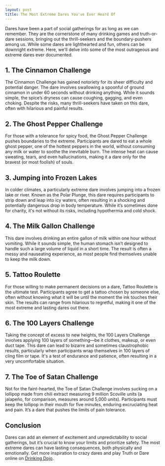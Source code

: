 ```yaml
---
layout: post
title: The Most Extreme Dares You've Ever Heard Of
---
```


Dares have been a part of social gatherings for as long as we can remember. They are the cornerstone of many drinking games and truth-or-dare sessions, bringing out the thrill-seekers and the boundary-pushers among us. While some dares are lighthearted and fun, others can be downright extreme. Here, we'll delve into some of the most outrageous and extreme dares ever documented.

## 1. **The Cinnamon Challenge**

The Cinnamon Challenge has gained notoriety for its sheer difficulty and potential danger. The dare involves swallowing a spoonful of ground cinnamon in under 60 seconds without drinking anything. While it sounds simple, the spice’s dryness can cause coughing, gagging, and even choking. Despite the risks, many thrill-seekers have taken on this dare, often with hilarious and painful results.

## 2. **The Ghost Pepper Challenge**

For those with a tolerance for spicy food, the Ghost Pepper Challenge pushes boundaries to the extreme. Participants are dared to eat a whole ghost pepper, one of the hottest peppers in the world, without consuming any milk or water to soothe the inevitable burn. The intense heat can cause sweating, tears, and even hallucinations, making it a dare only for the bravest (or most foolish) of souls.

## 3. **Jumping into Frozen Lakes**

In colder climates, a particularly extreme dare involves jumping into a frozen lake or river. Known as the Polar Plunge, this dare requires participants to strip down and leap into icy waters, often resulting in a shocking and potentially dangerous drop in body temperature. While it’s sometimes done for charity, it's not without its risks, including hypothermia and cold shock.

## 4. **The Milk Gallon Challenge**

This dare involves drinking an entire gallon of milk within one hour without vomiting. While it sounds simple, the human stomach isn’t designed to handle such a large volume of liquid in a short time. The result is often a messy and nauseating experience, as most people find themselves unable to keep the milk down.

## 5. **Tattoo Roulette**

For those willing to make permanent decisions on a dare, Tattoo Roulette is the ultimate test. Participants agree to get a tattoo chosen by someone else, often without knowing what it will be until the moment the ink touches their skin. The results can range from hilarious to regretful, making it one of the most extreme and lasting dares out there.

## 6. **The 100 Layers Challenge**

Taking the concept of excess to new heights, the 100 Layers Challenge involves applying 100 layers of something—be it clothes, makeup, or even duct tape. This dare can lead to bizarre and sometimes claustrophobic results, particularly when participants wrap themselves in 100 layers of cling film or tape. It's a test of endurance and patience, often resulting in a very uncomfortable situation.

## 7. **The Toe of Satan Challenge**

Not for the faint-hearted, the Toe of Satan Challenge involves sucking on a lollipop made from chili extract measuring 9 million Scoville units (a jalapeño, for comparison, measures around 5,000 units). Participants must keep the lollipop in their mouth for five minutes, enduring excruciating heat and pain. It’s a dare that pushes the limits of pain tolerance.

## Conclusion

Dares can add an element of excitement and unpredictability to social gatherings, but it’s crucial to know your limits and prioritize safety. The most extreme dares can have lasting consequences, both physically and emotionally. Get more inspiration to crazy dares and play Truth or Dare online on [Drinking Dojo](https://drinkingdojo.com/games/truth-or-dare).
